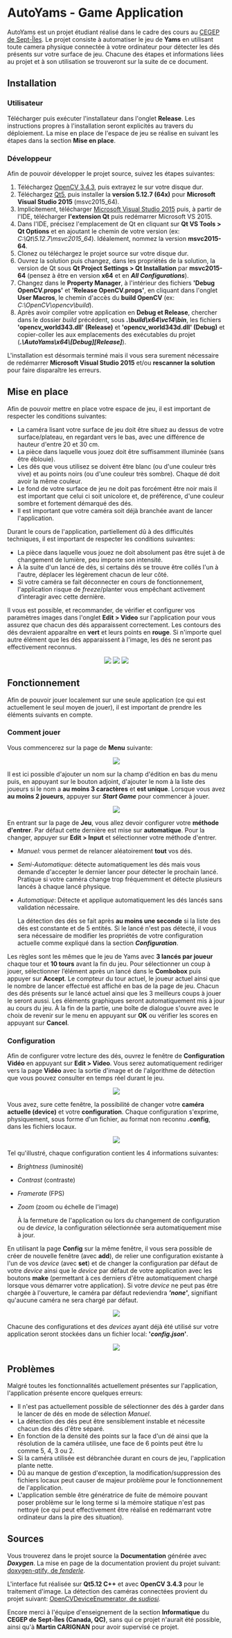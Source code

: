 
# AutoYams - Game Application

AutoYams est un projet étudiant réalisé dans le cadre des cours au [CEGEP de Sept-Îles](https://cegepsi.ca/).
Le projet consiste à automatiser le jeu de **Yams** en utilisant toute camera physique connectée à votre ordinateur pour détecter les dés présents sur votre surface de jeu.
Chacune des étapes et informations liées au projet et à son utilisation se trouveront sur la suite de ce document.

## Installation

### Utilisateur

Télécharger puis exécuter l'installateur dans l'onglet **Release**.
Les instructions propres à l'installation seront explicités au travers du déploiement.
La mise en place de l'espace de jeu se réalise en suivant les étapes dans la section **Mise en place**.

### Développeur

Afin de pouvoir développer le projet source, suivez les étapes suivantes:

1. Téléchargez [OpenCV 3.4.3](https://github.com/opencv/opencv/archive/3.4.3.zip), puis extrayez le sur votre disque dur.
2. Téléchargez [Qt5](https://www.qt.io/download-thank-you?hsLang=en), puis installer la **version 5.12.7 (64x)** pour **Microsoft Visual Studio 2015** (msvc2015_64).
3. Implicitement, télécharger [Microsoft Visual Studio 2015](https://my.visualstudio.com/Downloads?q=visual%20studio%202015&wt.mc_id=o~msft~vscom~older-downloads) puis, à partir de l'IDE, télécharger **l'extension Qt** puis redémarrer Microsoft VS 2015.
4. Dans l'IDE, précisez l'emplacement de  Qt en cliquant sur **Qt VS Tools > Qt Options** et en ajoutant le chemin de votre version (ex: *C:\Qt\5.12.7\msvc2015_64*). Idéalement, nommez la version **msvc2015-64**.
5. Clonez ou téléchargez le projet source sur votre disque dur.
6. Ouvrez la solution puis changez, dans les propriétés de la solution, la version de Qt sous **Qt Project Settings > Qt Installation** par **msvc2015-64** (pensez à être en version **x64** et en **_All Configurations_**).
7. Changez dans le **Property Manager**, à l'intérieur des fichiers **'Debug OpenCV.props'** et **'Release OpenCV.props'**, en cliquant dans l'onglet **User Macros**, le chemin d'accès du **build OpenCV** (ex: *C:\OpenCV\opencv\build*).
8. Après avoir compiler votre application en **Debug et Release**, chercher dans le dossier *build* précédent, sous **_\.\build\x64\vc14\bin_**, les fichiers **'opencv_world343.dll' (Release)** et **'opencv_world343d.dll' (Debug)** et copier-coller les aux emplacements des exécutables du projet (**_\.\AutoYams\x64\\[Debug][Release]_**).

L'installation est désormais terminé mais il vous sera surement nécessaire de redémarrer **Microsoft Visual Studio 2015** et/ou **rescanner la solution** pour faire disparaître les erreurs.

## Mise en place

Afin de pouvoir mettre en place votre espace de jeu, il est important de respecter les conditions suivantes:
* La caméra lisant votre surface de jeu doit être situez au dessus de votre surface/plateau, en regardant vers le bas, avec une différence de hauteur d'entre 20 et 30 cm.
* La pièce dans laquelle vous jouez doit être suffisamment illuminée (sans être éblouie).
* Les dés que vous utilisez se doivent être blanc (ou d'une couleur très vive) et au points noirs (ou d'une couleur très sombre). Chaque dé doit avoir la même couleur.
* Le fond de votre surface de jeu ne doit pas forcément être noir mais il est important que celui ci soit unicolore et, de préférence, d'une couleur sombre et fortement démarqué des dés.
* Il est important que votre caméra soit déjà branchée avant de lancer l'application.

Durant le cours de l'application, partiellement dû à des difficultés techniques, il est important de respecter les conditions suivantes:
* La pièce dans laquelle vous jouez ne doit absolument pas être sujet à de changement de lumière, peu importe son intensité.
* À la suite d'un lancé de dés, si certains dés se trouve être collés l'un à l'autre, déplacer les légèrement chacun de leur côté.
* Si votre caméra se fait déconnecter en cours de fonctionnement, l'application risque de *freeze*/planter vous empêchant activement d’interagir avec cette dernière.

Il vous est possible, et recommander, de vérifier et configurer vos paramètres images dans l'onglet **Edit > Video** sur l'application pour vous assurez que chacun des dés apparaissent correctement. Les contours des dés devraient apparaître en **vert** et leurs points en **rouge**. Si n'importe quel autre élément que les dés apparaissent à l'image, les dés ne seront pas effectivement reconnus.


<p align="center">
	<img src="/Images/bad-example-1.png" />
	<img src="/Images/bad-example-2.png" />
	<img src="/Images/good-example.png" />
</p>


## Fonctionnement

Afin de pouvoir jouer localement sur une seule application (ce qui est actuellement le seul moyen de jouer), il est important de prendre les éléments suivants en compte.

### Comment jouer

Vous commencerez sur la page de **Menu** suivante:

<p align="center">
	<img src="/Images/menu.png" />
</p>

Il est ici possible d'ajouter un nom sur la champ d'édition en bas du menu puis, en appuyant sur le bouton adjoint, d'ajouter le nom à la liste des joueurs si le nom a **au moins 3 caractères** et **est unique**.
Lorsque vous avez **au moins 2 joueurs**, appuyer sur **_Start Game_** pour commencer à jouer.


<p align="center">
	<img src="/Images/game.png" />
</p>

En entrant sur la page de **Jeu**, vous allez devoir configurer votre **méthode d'entrer**.
Par défaut cette dernière est mise sur **automatique**. Pour la changer, appuyer sur **Edit > Input** et sélectionner votre méthode d'entrer.
* *Manuel*: vous permet de relancer aléatoirement **tout** vos dés.
* *Semi-Automatique*: détecte automatiquement les dés mais vous demande d'accepter le dernier lancer pour détecter le prochain lancé. Pratique si votre caméra change trop fréquemment et détecte plusieurs lancés à chaque lancé physique.
* *Automatique*: Détecte et applique automatiquement les dés lancés sans validation nécessaire.

	La détection des dés se fait après **au moins une seconde** si la liste des dés est constante et de 5 entités. Si le lancé n'est pas détecté, il vous sera nécessaire de modifier les propriétés de votre configuration actuelle comme expliqué dans la section **_Configuration_**.

Les règles sont les mêmes que le jeu de Yams avec **3 lancés par joueur** chaque tour et **10 tours** avant la fin du jeu.
Pour sélectionner un coup à jouer, sélectionner l’élément après un lancé dans le **Combobox** puis appuyer sur **Accept**.
Le compteur du tour actuel, le joueur actuel ainsi que le nombre de lancer effectué est affiché en bas de la page de jeu. Chacun des dés présents sur le lancé actuel ainsi que les 3 meilleurs coups à jouer le seront aussi.
Les éléments graphiques seront automatiquement mis à jour au cours du jeu.
À la fin de la partie, une boîte de dialogue s'ouvre avec le choix de revenir sur le menu en appuyant sur **OK** ou vérifier les scores en appuyant sur **Cancel**.

### Configuration

Afin de configurer votre lecture des dés, ouvrez le fenêtre de **Configuration Vidéo** en appuyant sur **Edit > Video**. Vous serez automatiquement rediriger vers la page **Vidéo** avec la sortie d'image et de l'algorithme de détection que vous pouvez consulter en temps réel durant le jeu.

<p align="center">
	<img src="/Images/video.png" />
</p>


Vous avez, sure cette fenêtre, la possibilité de changer votre **caméra actuelle (device)** et votre **configuration**. Chaque configuration s'exprime, physiquement, sous forme d'un fichier, au format non reconnu **.config**, dans les fichiers locaux.

<p align="center">
	<img src="Images/file.png" />
</p>

Tel qu'illustré, chaque configuration contient les 4 informations suivantes:
* *Brightness* (luminosité)
* *Contrast* (contraste)
* *Framerate* (FPS)
* *Zoom* (zoom ou échelle de l'image)

	À la fermeture de l'application ou lors du changement de configuration ou de *device*, la configuration sélectionnée sera automatiquement mise à jour.

En utilisant la page **Config** sur la même fenêtre, il vous sera possible de créer de nouvelle fenêtre (avec **add**), de relier une configuration existante à l'un de vos *device* (avec **set**) et de changer la configuration par défaut de votre *device* ainsi que le *device* par défaut de votre application avec les boutons **make** (permettant à ces derniers d'être automatiquement chargé lorsque vous démarrer votre application). Si votre *device* ne peut pas être chargée à l'ouverture, le caméra par défaut redeviendra **_'none'_**, signifiant qu'aucune caméra ne sera chargé par défaut.

<p align="center">
	<img src="/Images/config.png" />
</p>


Chacune des configurations et des *devices* ayant déjà été utilisé sur votre application seront stockées dans un fichier local: **'_config.json_'**.

<p align="center">
	<img src="/Images/json.png" />
</p>


## Problèmes

Malgré toutes les fonctionnalités actuellement présentes sur l'application, l'application présente encore quelques erreurs:
* Il n'est pas actuellement possible de sélectionner des dés à garder dans le lancer de dés en mode de sélection *Manuel*.
* La détection des dés peut être sensiblement instable et nécessite chacun des dés d'être séparé.
* En fonction de la densité des points sur la face d'un dé ainsi que la résolution de la caméra utilisée, une face de 6 points peut être lu comme 5, 4, 3 ou 2.
* Si la caméra utilisée est débranchée durant en cours de jeu, l'application plante nette.
* Dû au manque de gestion d'exception, la modification/suppression des fichiers locaux peut causer de majeur problème pour le fonctionnement de l'application.
* L'application semble être génératrice de fuite de mémoire pouvant poser problème sur le long terme si la mémoire statique n'est pas nettoyé (ce qui peut effectivement être réalisé en redémarrant votre ordinateur dans la pire des situation).

## Sources

Vous trouverez dans le projet source la **Documentation** générée avec **_Doxygen_**.
La mise en page de la documentation provient du projet suivant: [doxygen-qtify, de *fenderle*](https://github.com/fenderle/doxygen-qtify).

L'interface fut réalisée sur **Qt5.12 C++** et avec **OpenCV 3.4.3** pour le traitement d'image.
La détection des caméras connectées provient du projet suivant: [OpenCVDeviceEnumerator, de *sudiosi*](https://github.com/studiosi/OpenCVDeviceEnumerator).

Encore merci à l'équipe d'enseignement de la section **Informatique** du **CEGEP de Sept-Îles (Canada, QC)**, sans qui ce projet n'aurait été possible, ainsi qu'à **Martin CARIGNAN** pour avoir supervisé ce projet.
